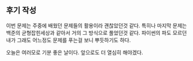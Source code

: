 ## 후기 작성

이번 문제는 주중에 배웠던 문제들의 활용이라 괜찮았던것 같다.
특히나 마지막 문제는 백준의 균형잡힌세상과 같아서 거의 그 방식으로 풀었던것 같다.
파이썬의 파도 모르던 내가 그래도 어느정도 문제를 푸는걸 보니 뿌듯하기도 하다.

오늘은 여러모로 기분 좋은 날이다. 앞으로도 더 열심히 해야겠다.